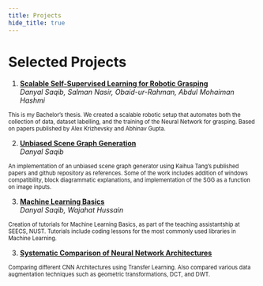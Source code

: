 ```yaml
---
title: Projects
hide_title: true
---
```


# Selected Projects

1. [**Scalable Self-Supervised Learning for Robotic Grasping**](https://github.com/danyalsaqib/self-supervised-robotic-grasping)  
*Danyal Saqib, Salman Nasir, Obaid-ur-Rahman, Abdul Mohaiman Hashmi*  
<sm style="font-size: 0.8em;">
This is my Bachelor’s thesis. We created a scalable robotic setup that automates both the collection of data, dataset labelling, and the training of the Neural Network for grasping. Based on papers published by Alex Krizhevsky and Abhinav Gupta.
</sm>

2. [**Unbiased Scene Graph Generation**](https://github.com/danyalsaqib/SGG_Custom)   
*Danyal Saqib*  
<sm style="font-size: 0.8em;">
An implementation of an unbiased scene graph generator using Kaihua Tang’s published papers and github repository as references. Some of the work includes addition of windows compatibility, block diagrammatic explanations, and implementation of the SGG as a function on image inputs.
</sm>

3. [**Machine Learning Basics**](https://github.com/danyalsaqib/Machine-Learning-Basics)  
*Danyal Saqib, Wajahat Hussain*  
<sm style="font-size: 0.8em;">
Creation of tutorials for Machine Learning Basics, as part of the teaching assistantship at SEECS, NUST. Tutorials include coding lessons for the most commonly used libraries in Machine Learning.
</sm>

3. [**Systematic Comparison of Neural Network Architectures**](https://github.com/danyalsaqib/Transfer-Learning-with-Data-Augmentation)  
<sm style="font-size: 0.8em;">
Comparing different CNN Architectures using Transfer Learning. Also compared various data augmentation techniques such as geometric transformations, DCT, and DWT.
</sm>